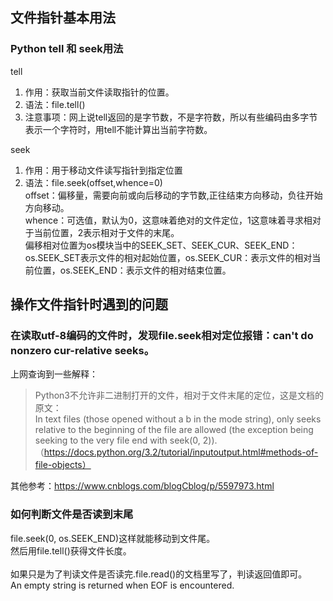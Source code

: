 ## 文件指针基本用法
### Python tell 和 seek用法
tell
1. 作用：获取当前文件读取指针的位置。
2. 语法：file.tell()
3. 注意事项：网上说tell返回的是字节数，不是字符数，所以有些编码由多字节表示一个字符时，用tell不能计算出当前字符数。

seek
1. 作用：用于移动文件读写指针到指定位置
2. 语法：file.seek(offset,whence=0)<br/>
offset：偏移量，需要向前或向后移动的字节数,正往结束方向移动，负往开始方向移动。<br/>
whence：可选值，默认为0，这意味着绝对的文件定位，1这意味着寻求相对于当前位置，2表示相对于文件的末尾。<br/>
偏移相对位置为os模块当中的SEEK_SET、SEEK_CUR、SEEK_END：<br/>
os.SEEK_SET表示文件的相对起始位置，os.SEEK_CUR：表示文件的相对当前位置，os.SEEK_END：表示文件的相对结束位置。

## 操作文件指针时遇到的问题
### 在读取utf-8编码的文件时，发现file.seek相对定位报错：can't do nonzero cur-relative seeks。

上网查询到一些解释：
> Python3不允许非二进制打开的文件，相对于文件末尾的定位，这是文档的原文：<br/>
> In text files (those opened without a b in the mode 
> string), only seeks relative to the beginning of the file are allowed 
> (the exception being seeking to the very file end with seek(0, 2)).<br/>
> （https://docs.python.org/3.2/tutorial/inputoutput.html#methods-of-file-objects）

其他参考：https://www.cnblogs.com/blogCblog/p/5597973.html

### 如何判断文件是否读到末尾

file.seek(0, os.SEEK_END)这样就能移动到文件尾。<br/>
然后用file.tell()获得文件长度。<br/>
<br/>
如果只是为了判读文件是否读完.file.read()的文档里写了，判读返回值即可。<br/>
An empty string is returned when EOF is encountered.<br/>
